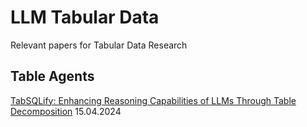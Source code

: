 # LLM Tabular Data
Relevant papers for Tabular Data Research

## Table Agents

[TabSQLify: Enhancing Reasoning Capabilities of LLMs Through Table Decomposition](https://arxiv.org/abs/2404.10150) 15.04.2024

